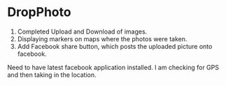 # DropPhoto
1. Completed Upload and Download of images. 
2. Displaying markers on maps where the photos were taken.
3. Add Facebook share button, which posts the uploaded picture onto facebook.


Need to have latest facebook application installed. I am checking for GPS and then taking in the location.

